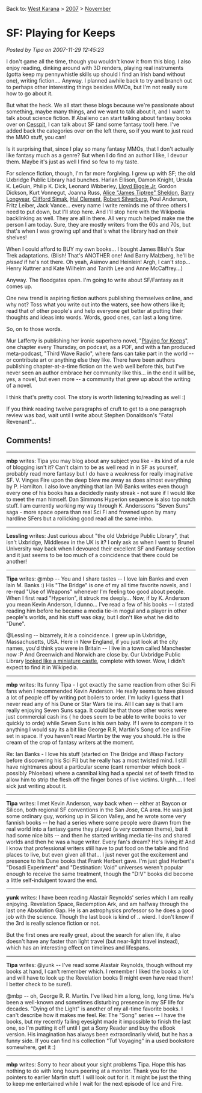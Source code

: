 Back to: [West Karana](/posts/westkarana.md) > [2007](/posts/2007/westkarana.md) > [November](./westkarana.md)
# SF: Playing for Keeps

*Posted by Tipa on 2007-11-29 12:45:23*

I don't game all the time, though you wouldn't know it from this blog. I also enjoy reading, dinking around with 3D renders, playing real instruments (gotta keep my pennywhistle skills up should I find an Irish band without one), writing fiction.... Anyway. I planned awhile back to try and branch out to perhaps other interesting things besides MMOs, but I'm not really sure how to go about it.

But what the heck. We all start these blogs because we're passionate about something, maybe many things, and we want to talk about it, and I want to talk about science fiction. If Abalieno can start talking about fantasy books over on [Cesspit](http://www.cesspit.net/drupal/), I can talk about SF (and some fantasy too!) here. I've added back the categories over on the left there, so if you want to just read the MMO stuff, you can!

Is it surprising that, since I play so many fantasy MMOs, that I don't actually like fantasy much as a genre? But when I do find an author I like, I devour them. Maybe it's just as well I find so few to my taste.

For science fiction, though, I'm far more forgiving. I grew up with SF; the old Uxbridge Public Library had bunches. Harlan Ellison, Damon Knight, Ursula K. LeGuin, Philip K. Dick, Leonard Wibberley, [Lloyd Biggle Jr](http://en.wikipedia.org/wiki/Lloyd_Biggle), Gordon Dickson, Kurt Vonnegut, Joanna Russ, [Alice "James Tiptree" Sheldon](http://en.wikipedia.org/wiki/James_Tiptree), [Barry Longyear](http://en.wikipedia.org/wiki/Barry_Longyear), [Clifford Simak](http://en.wikipedia.org/wiki/Clifford_Simak), [Hal Clement](http://en.wikipedia.org/wiki/Hal_Clement), [Robert Silverberg](http://en.wikipedia.org/wiki/Robert_Silverberg), Poul Anderson, Fritz Leiber, Jack Vance... every name I write reminds me of three others I need to put down, but I'll stop here. And I'll stop here with the Wikipedia backlinking as well. They are all in there. All very much helped make me the person I am today. Sure, they are mostly writers from the 60s and 70s, but that's when I was growing up! and that's what the library had on their shelves!

When I could afford to BUY my own books... I bought James Blish's Star Trek adaptations. (Blish! That's ANOTHER one! And Barry Malzberg, he'll be *pissed* if he's not there. Oh yeah, Asimov and Heinlein! Argh, I can't stop... Henry Kuttner and Kate Wilhelm and Tanith Lee and Anne McCaffrey...)

Anyway. The floodgates open. I'm going to write about SF/Fantasy as it comes up.

One new trend is aspiring fiction authors publishing themselves online, and why not? Toss what you write out into the waters, see how others like it; read that of other people's and help everyone get better at putting their thoughts and ideas into words. Words, good ones, can last a long time.

So, on to those words.

Mur Lafferty is publishing her ironic superhero novel, "[Playing for Keeps](http://www.playingforkeepsnovel.com/)", one chapter every Thursday, on podcast, as a PDF, and with a fan produced meta-podcast, "Third Wave Radio", where fans can take part in the world -- or contribute art or anything else they like. There have been authors publishing chapter-at-a-time fiction on the web well before this, but I've never seen an author embrace her community like this... in the end it will be, yes, a novel, but even more -- a community that grew up about the writing of a novel.

I think that's pretty cool. The story is worth listening to/reading as well :)

If you think reading twelve paragraphs of cruft to get to a one paragraph review was bad, wait until I write about Stephen Donaldson's "Fatal Revenant"...

## Comments!

---

**mbp** writes: Tipa you may blog about any subject you like - its kind of a rule of blogging isn't it? Can't claim to be as well read in in SF as yourself, probably read more fantasy but I do have a weakness for really imaginative SF. V. Vinges Fire upon the deep blew me away as does almost everything by P. Hamilton. I also love anything that Ian (M) Banks writes even though every one of his books has a decidedly nasty streak - not sure if I would like to meet the man himself. Dan Simmons Hyperion sequence is also top notch stuff. I am currently working my way through K. Anderssons "Seven Suns" saga - more space opera than real Sci Fi and frowned upon by many hardline SFers but a rollicking good read all the same imho.

---

**Lessling** writes: Just curious about "the old Uxbridge Public Library", that isn't Uxbridge, Middlesex in the UK is it? I only ask as when I went to Brunel University way back when I devoured their excellent SF and Fantasy section and it just seems to be too much of a coincidence that there could be another!

---

**Tipa** writes: @mbp -- You and I share tastes -- I love Iain Banks and even Iain M. Banks :) His "The Bridge" is one of my all time favorite novels, and I re-read "Use of Weapons" whenever I'm feeling too good about people. When I first read "Hyperion", it struck me deeply... Now, if by K. Anderson you mean Kevin Anderson, I dunno... I've read a few of his books -- I stated reading him before he became a media tie-in mogul and a player in other people's worlds, and his stuff was okay, but I don't like what he did to "Dune".

@Lessling -- bizarrely, it *is* a coincidence. I grew up in Uxbridge, Massachusetts, USA. Here in New England, if you just look at the city names, you'd think you were in Britain -- I live in a town called Manchester now :P And Greenwich and Norwich are close by. Our Uxbridge Public Library [looked like a miniature castle](http://en.wikipedia.org/wiki/Uxbridge_Free_Public_Library), complete with tower. Wow, I didn't expect to find it in Wikipedia.

---

**mbp** writes: Its funny Tipa - I got exactly the same reaction from other Sci Fi fans when I recommended Kevin Anderson. He really seems to have pissed a lot of people off by writing pot boilers to order. I'm lucky I guess that I never read any of his Dune or Star Wars tie ins. All I can say is that I am really enjoying Seven Suns saga. It could be that those other works were just commercial cash ins ( he does seem to be able to write books to ver quickly to orde) while Seven Suns is his own baby. If I were to compare it to anything I would say its a bit like George R.R, Martin's Song of Ice and Fire set in space. If you haven't read Martin by the way you should. He is the cream of the crop of fantasy writers at the moment. 

Re: Ian Banks - I love his stuff (started on The Bridge and Wasp Factory before discovering his Sci Fi) but he really has a most twisted mind. I still have nightmares about a particular scene (cant remember which book - possibly Phloebas) where a cannibal king had a special set of teeth fitted to allow him to strip the flesh off the finger bones of live victims. Urghh.... I feel sick just writing about it.

---

**Tipa** writes: I met Kevin Anderson, way back when -- either at Baycon or Silicon, both regional SF conventions in the San Jose, CA area. He was just some ordinary guy, working up in Silicon Valley, and he wrote some very fannish books -- he had a series where some people were drawn from the real world into a fantasy game they played (a very common theme), but it had some nice bits -- and then he started writing media tie-ins and shared worlds and then he was a huge writer. Every fan's dream? He's living it! And I know that professional writers still have to put food on the table and find places to live, but even given all that... I just never got the excitement and presence to his Dune books that Frank Herbert gave. I'm just glad Herbert's "Dosadi Experiment" and "Destination: Void" universes weren't popular enough to receive the same treatment, though the "D:V" books did become a little self-indulgent toward the end.

---

**yunk** writes: I have been reading Alastair Reynolds' series which I am really enjoying. Revelation Space, Redemption Ark, and am halfway through the last one Absolution Gap. He is an astrophysics professor so he does a good job with the science. Though the last book is kind of .. wierd. I don't know if the 3rd is really science fiction or not. 

But the first ones are really great, about the search for alien life, it also doesn't have any faster than light travel (but near-light travel instead), which has an interesting effect on timelines and lifespans.

---

**Tipa** writes: @yunk -- I've read some Alastair Reynolds, though without my books at hand, I can't remember which. I remember I liked the books a lot and will have to look up the Revelation books (I might even have read them! I better check to be sure!).

@mbp -- oh, George R. R. Martin. I've liked him a long, long, long time. He's been a well-known and sometimes disturbing presence in my SF life for decades. "Dying of the Light" is another of my all-time favorite books. I can't describe how it makes me feel. Re: The "Song" series -- I have the books, but my recently failing eyesight made it impossible to finish the last one, so I'm putting it off until I get a Sony Reader and buy the eBook version. His imagination has always been extraordinarily vivid, but he has a funny side. If you can find his collection "Tuf Voyaging" in a used bookstore somewhere, get it :)

---

**mbp** writes: Sorry to hear about your sight problems Tipa. Hope this has nothing to do with long hours peering at a monitor. Thank you for the pointers to earlier Martin stuff. I will look out for it. It might be just the thing to keep me entertained while I wait for the next episode of Ice and Fire.

